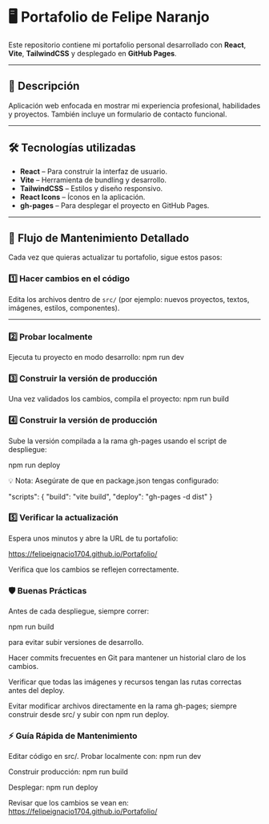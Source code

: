 # 🖥️ Portafolio de Felipe Naranjo

Este repositorio contiene mi portafolio personal desarrollado con **React**, **Vite**, **TailwindCSS** y desplegado en **GitHub Pages**.

---

## 🚀 Descripción

Aplicación web enfocada en mostrar mi experiencia profesional, habilidades y proyectos. También incluye un formulario de contacto funcional.

---

## 🛠 Tecnologías utilizadas

- **React** – Para construir la interfaz de usuario.
- **Vite** – Herramienta de bundling y desarrollo.
- **TailwindCSS** – Estilos y diseño responsivo.
- **React Icons** – Íconos en la aplicación.
- **gh-pages** – Para desplegar el proyecto en GitHub Pages.

---

## 🔧 Flujo de Mantenimiento Detallado

Cada vez que quieras actualizar tu portafolio, sigue estos pasos:

### 1️⃣ Hacer cambios en el código
Edita los archivos dentro de `src/` (por ejemplo: nuevos proyectos, textos, imágenes, estilos, componentes).

---

### 2️⃣ Probar localmente
Ejecuta tu proyecto en modo desarrollo:
npm run dev

### 3️⃣ Construir la versión de producción

Una vez validados los cambios, compila el proyecto:
npm run build

### 4️⃣ Construir la versión de producción
Sube la versión compilada a la rama gh-pages usando el script de despliegue:

npm run deploy

💡 Nota: Asegúrate de que en package.json tengas configurado:

"scripts": {
  "build": "vite build",
  "deploy": "gh-pages -d dist"
}

### 5️⃣ Verificar la actualización

Espera unos minutos y abre la URL de tu portafolio:

https://felipeignacio1704.github.io/Portafolio/

Verifica que los cambios se reflejen correctamente.

### 🛡 Buenas Prácticas

Antes de cada despliegue, siempre correr:

npm run build


para evitar subir versiones de desarrollo.

Hacer commits frecuentes en Git para mantener un historial claro de los cambios.

Verificar que todas las imágenes y recursos tengan las rutas correctas antes del deploy.

Evitar modificar archivos directamente en la rama gh-pages; siempre construir desde src/ y subir con npm run deploy.

### ⚡ Guía Rápida de Mantenimiento

Editar código en src/.
Probar localmente con:
npm run dev

Construir producción:
npm run build

Desplegar:
npm run deploy

Revisar que los cambios se vean en:
https://felipeignacio1704.github.io/Portafolio/
